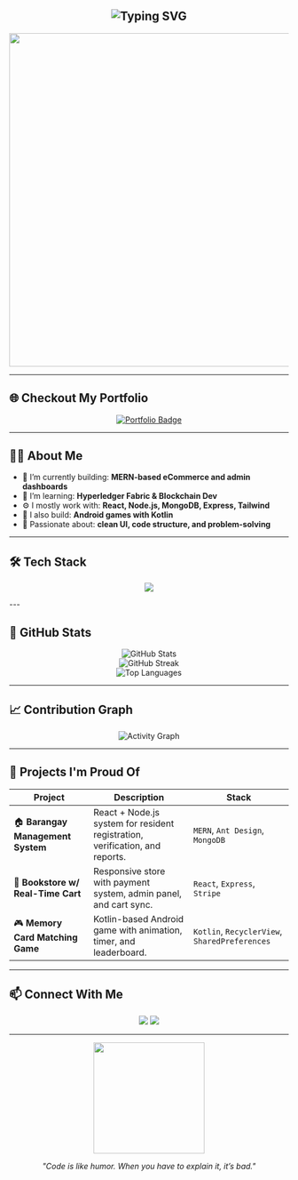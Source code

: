<!-- Profile README for GitHub user: akryyydum -->

<h2 align="center">
  <img src="https://readme-typing-svg.herokuapp.com?font=Fira+Code&size=30&duration=4000&pause=1000&center=true&vCenter=true&width=435&lines=Hi!+I'm+Lance+(akrydum);Full-stack+developer;Tech+enthusiast+%F0%9F%9A%80;Let's+build+cool+stuff!" alt="Typing SVG" />
</h2>

<p align="center">
  <img src="https://media4.giphy.com/media/v1.Y2lkPTc5MGI3NjExZjdmdmcyMXRoNWswdDZ5eWR0MG5rNWIzb2ZqbnplYmp0NmY2M3VidSZlcD12MV9pbnRlcm5hbF9naWZfYnlfaWQmY3Q9Zw/sNUWF7fAUP2q4/giphy.gif" width="600" />
</p>

---
## 🌐 Checkout My Portfolio

<p align="center">
  <a href="https://portfolio-lanceandres-projects.vercel.app/#about" target="_blank">
    <img src="https://img.shields.io/badge/Visit%20Portfolio-ff4c60?style=for-the-badge&logo=web&logoColor=white" alt="Portfolio Badge" />
  </a>
  <br/>
</p>

---

## 👨‍💻 About Me

- 🔭 I’m currently building: **MERN-based eCommerce and admin dashboards**
- 🌱 I’m learning: **Hyperledger Fabric & Blockchain Dev**
- ⚙️ I mostly work with: **React, Node.js, MongoDB, Express, Tailwind**
- 📱 I also build: **Android games with Kotlin**
- 🧠 Passionate about: **clean UI, code structure, and problem-solving**

---

## 🛠️ Tech Stack

<p align="center">
  <img src="https://skillicons.dev/icons?i=react,express,nodejs,mongodb,html,css,tailwind,js,ts,kotlin,androidstudio,git,github,vscode,figma,cpp,java,python" />
</p>
---

## 🚀 GitHub Stats

<p align="center">
  <img src="https://github-readme-stats.vercel.app/api?username=akryyydum&show_icons=true&theme=radical" alt="GitHub Stats" />
  <br/>
  <img src="https://github-readme-streak-stats.herokuapp.com/?user=akryyydum&theme=radical" alt="GitHub Streak" />
  <br/>
  <img src="https://github-readme-stats.vercel.app/api/top-langs/?username=akryyydum&layout=compact&theme=radical&langs_count=10" alt="Top Languages" />
</p>

---

## 📈 Contribution Graph

<p align="center">
  <img src="https://github-readme-activity-graph.vercel.app/graph?username=akryyydum&bg_color=1a1b27&color=ffffff&line=ff5c5c&point=ffb86c&area=true&hide_border=true" alt="Activity Graph" />
</p>

---

## 🧩 Projects I'm Proud Of

| Project | Description | Stack |
|--------|-------------|--------|
| 🏠 **Barangay Management System** | React + Node.js system for resident registration, verification, and reports. | `MERN`, `Ant Design`, `MongoDB` |
| 🛒 **Bookstore w/ Real-Time Cart** | Responsive store with payment system, admin panel, and cart sync. | `React`, `Express`, `Stripe` |
| 🎮 **Memory Card Matching Game** | Kotlin-based Android game with animation, timer, and leaderboard. | `Kotlin`, `RecyclerView`, `SharedPreferences` |

---

## 📫 Connect With Me

<p align="center">
  <a href="mailto:lanceandres12.la@gmail.com"><img src="https://img.shields.io/badge/Email-D14836?style=for-the-badge&logo=gmail&logoColor=white" /></a>
  <a href="https://github.com/akryyydum"><img src="https://img.shields.io/badge/GitHub-181717?style=for-the-badge&logo=github&logoColor=white" /></a>
</p>

---

<p align="center">
  <img src="https://media.giphy.com/media/LMt9638dO8dftAjtco/giphy.gif" width="200" />
</p>

<p align="center"><i>"Code is like humor. When you have to explain it, it’s bad."</i></p>
